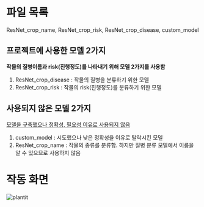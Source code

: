 # 파일 목록 #
ResNet_crop_name, ResNet_crop_risk, ResNet_crop_disease, custom_model

## 프로젝트에 사용한 모델 2가지 ##
**작물의 질병이름과 risk(진행정도)를 나타내기 위해 모델 2가지를 사용함**
1. ResNet_crop_disease : 작물의 질병을 분류하기 위한 모델 
2. ResNet_crop_risk : 작물의 risk(진행정도)를 분류하기 위한 모델

## 사용되지 않은 모델 2가지 ##
<ins>모델을 구축했으나 정확성, 필요성 이유로 사용되지 않음</ins>

1. custom_model : 시도했으나 낮은 정확성을 이유로 탈락시킨 모델
2. ResNet_crop_name : 작물의 종류를 분류함. 하지만 질병 분류 모델에서 이름을 알 수 있으므로 사용하지 않음

# 작동 화면 #
![plantit](https://user-images.githubusercontent.com/84669207/148690742-fbff2e6d-d313-4404-8fc9-1621ce9231b1.gif)
